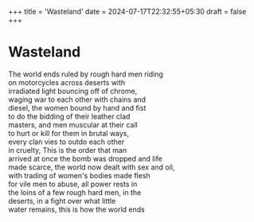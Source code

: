 +++
title = 'Wasteland'
date = 2024-07-17T22:32:55+05:30
draft = false 
+++

# Wasteland

The world ends ruled by rough hard men riding\
on motorcycles across deserts with\
irradiated light bouncing off of chrome,\
waging war to each other with chains and\
diesel, the women bound by hand and fist\
to do the bidding of their leather clad\
masters, and men muscular at their call\
to hurt or kill for them in brutal ways,\
every clan vies to outdo each other\
in cruelty, This is the order that man\
arrived at once the bomb was dropped and life\
made scarce, the world now dealt with sex and oil,\
with trading of women's bodies made flesh\
for vile men to abuse, all power rests in\
the loins of a few rough hard men, in the\
deserts, in a fight over what little\
water remains, this is how the world ends